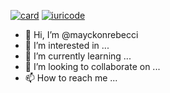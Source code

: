 [![card](https://github-readme-stats.vercel.app/api?username=mayckonrebecci&theme=dracula)](https://github.com/mayckonrebecci/)
[![iuricode](https://github-readme-stats.vercel.app/api/top-langs/?username=mayckonrebecci&hide=html&layout=compact&theme=dracula)](https://github.com/mayckonrebecci/)



- 👋 Hi, I’m @mayckonrebecci
- 👀 I’m interested in ...
- 🌱 I’m currently learning ...
- 💞️ I’m looking to collaborate on ...
- 📫 How to reach me ...

<!---
mayckonrebecci/mayckonrebecci is a ✨ special ✨ repository because its `README.md` (this file) appears on your GitHub profile.
You can click the Preview link to take a look at your changes.
--->

